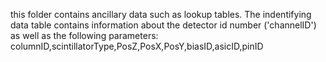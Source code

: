 this folder contains ancillary data such as lookup tables. The indentifying data table contains information about the detector id number ('channelID') as well as the following parameters: columnID,scintillatorType,PosZ,PosX,PosY,biasID,asicID,pinID
